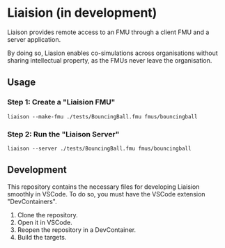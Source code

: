 # Liaision (in development)

Liaison provides remote access to an FMU through a client FMU and a server application.

By doing so, Liasion enables co-simulations across organisations without sharing intellectual property, as the FMUs never leave the organisation. 

## Usage

### Step 1: Create a "Liaision FMU"

``liaison --make-fmu ./tests/BouncingBall.fmu fmus/bouncingball``

### Step 2: Run the "Liaison Server"

``liaison --server ./tests/BouncingBall.fmu fmus/bouncingball``


## Development

This repository contains the necessary files for developing Liaision smoothly in VSCode. To do so, you must have the VSCode extension "DevContainers". 

1. Clone the repository. 
2. Open it in VSCode.
3. Reopen the repository in a DevContainer. 
4. Build the targets.

